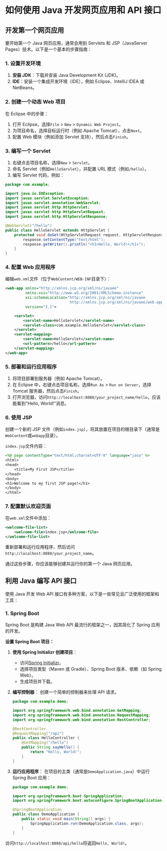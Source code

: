 # 如何使用 Java 开发网页应用和 API 接口

## 开发第一个网页应用

要开始第一个 Java 网页应用，通常会用到 Servlets 和 JSP（JavaServer Pages）技术。以下是一个基本的步骤指南：

### 1. 设置开发环境

1. **安装 JDK**：下载并安装 Java Development Kit (JDK)。
2. **IDE**：安装一个集成开发环境（IDE），例如 Eclipse、IntelliJ IDEA 或 NetBeans。

### 2. 创建一个动态 Web 项目

在 Eclipse 中的步骤：

1. 打开 Eclipse，选择`File` > `New` > `Dynamic Web Project`。
2. 为项目命名，选择目标运行时（例如 Apache Tomcat），点击`Next`。
3. 配置 Web 模块（例如添加 Servlet 支持），然后点击`Finish`。

### 3. 编写一个 Servlet

1. 右键点击项目名称，选择`New` > `Servlet`。
2. 命名 Servlet（例如`HelloServlet`），并配置 URL 模式（例如`/hello`）。
3. 编写 Servlet 代码，例如：

```java
package com.example;

import java.io.IOException;
import javax.servlet.ServletException;
import javax.servlet.annotation.WebServlet;
import javax.servlet.http.HttpServlet;
import javax.servlet.http.HttpServletRequest;
import javax.servlet.http.HttpServletResponse;

@WebServlet("/hello")
public class HelloServlet extends HttpServlet {
    protected void doGet(HttpServletRequest request, HttpServletResponse response) throws ServletException, IOException {
        response.setContentType("text/html");
        response.getWriter().println("<h1>Hello, World!</h1>");
    }
}
```

### 4. 配置 Web 应用程序

编辑`web.xml`文件（位于`WebContent/WEB-INF`目录下）：

```xml
<web-app xmlns="http://xmlns.jcp.org/xml/ns/javaee"
         xmlns:xsi="http://www.w3.org/2001/XMLSchema-instance"
         xsi:schemaLocation="http://xmlns.jcp.org/xml/ns/javaee
                             http://xmlns.jcp.org/xml/ns/javaee/web-app_3_1.xsd"
         version="3.1">

    <servlet>
        <servlet-name>HelloServlet</servlet-name>
        <servlet-class>com.example.HelloServlet</servlet-class>
    </servlet>
    <servlet-mapping>
        <servlet-name>HelloServlet</servlet-name>
        <url-pattern>/hello</url-pattern>
    </servlet-mapping>
</web-app>
```

### 5. 部署和运行应用程序

1. 将项目部署到服务器（例如 Apache Tomcat）。
2. 在 Eclipse 中，右键点击项目名称，选择`Run As` > `Run on Server`，选择 Tomcat 服务器，然后点击`Finish`。
3. 打开浏览器，访问`http://localhost:8080/your_project_name/hello`，应该能看到“Hello, World!”消息。

### 6. 使用 JSP

创建一个新的 JSP 文件（例如`index.jsp`），将其放置在项目的根目录下（通常是`WebContent`或`webapp`目录）。

`index.jsp`文件内容：

```jsp
<%@ page contentType="text/html;charset=UTF-8" language="java" %>
<html>
<head>
    <title>My First JSP</title>
</head>
<body>
<h1>Welcome to my first JSP page!</h1>
</body>
</html>
```

### 7. 配置默认欢迎页面

在`web.xml`文件中添加：

```xml
<welcome-file-list>
    <welcome-file>index.jsp</welcome-file>
</welcome-file-list>
```

重新部署和运行应用程序，然后访问`http://localhost:8080/your_project_name`。

通过这些步骤，你应该能够创建并运行你的第一个 Java 网页应用。

## 利用 Java 编写 API 接口

使用 Java 开发 Web API 接口有多种方案，以下是一些常见且广泛使用的框架和工具：

### 1. Spring Boot

Spring Boot 是构建 Java Web API 最流行的框架之一，因其简化了 Spring 应用的开发。

**设置 Spring Boot 项目：**

1. **使用 Spring Initializr 创建项目**：

   - 访问[Spring Initializr](https://start.spring.io/)。
   - 选择项目类型（Maven 或 Gradle）、Spring Boot 版本、依赖（如 Spring Web）。
   - 生成项目并下载。

2. **编写控制器**： 创建一个简单的控制器来处理 API 请求。

   ```java
   package com.example.demo;

   import org.springframework.web.bind.annotation.GetMapping;
   import org.springframework.web.bind.annotation.RequestMapping;
   import org.springframework.web.bind.annotation.RestController;

   @RestController
   @RequestMapping("/api")
   public class HelloController {
       @GetMapping("/hello")
       public String sayHello() {
           return "Hello, World!";
       }
   }
   ```

3. **运行应用程序**： 在项目的主类（通常是`DemoApplication.java`）中运行 Spring Boot 应用：

   ```java
   package com.example.demo;

   import org.springframework.boot.SpringApplication;
   import org.springframework.boot.autoconfigure.SpringBootApplication;

   @SpringBootApplication
   public class DemoApplication {
       public static void main(String[] args) {
           SpringApplication.run(DemoApplication.class, args);
       }
   }
   ```

访问`http://localhost:8080/api/hello`将返回`Hello, World!`。
